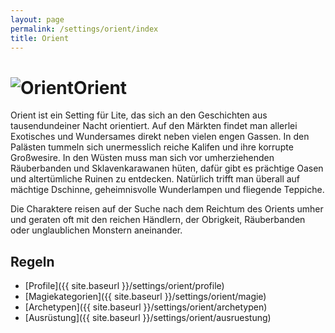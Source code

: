 ```yaml
---
layout: page
permalink: /settings/orient/index
title: Orient
---
```


<h1 class="titelimg"><img alt="Orient" src="{{ site.baseurl }}/assets/images/icons/orient.png"/>Orient</h1>
Orient ist ein Setting für Lite, das sich an den Geschichten aus tausendundeiner Nacht orientiert. Auf den Märkten findet man allerlei Exotisches und Wundersames direkt neben vielen engen Gassen. In den Palästen tummeln sich unermesslich reiche Kalifen und ihre korrupte Großwesire. In den Wüsten muss man sich vor umherziehenden Räuberbanden und Sklavenkarawanen hüten, dafür gibt es prächtige Oasen und altertümliche Ruinen zu entdecken. Natürlich trifft man überall auf mächtige Dschinne, geheimnisvolle Wunderlampen und fliegende Teppiche.

Die Charaktere reisen auf der Suche nach dem Reichtum des Orients umher und geraten oft mit den reichen Händlern, der Obrigkeit, Räuberbanden oder unglaublichen Monstern aneinander.

## Regeln

- [Profile]({{ site.baseurl }}/settings/orient/profile)
- [Magiekategorien]({{ site.baseurl }}/settings/orient/magie)
- [Archetypen]({{ site.baseurl }}/settings/orient/archetypen)
- [Ausrüstung]({{ site.baseurl }}/settings/orient/ausruestung)

